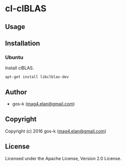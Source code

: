 # cl-clBLAS

## Usage

## Installation

### Ubuntu

Install clBLAS.

```
apt-get install libclblas-dev
```

## Author

* gos-k (mag4.elan@gmail.com)

## Copyright

Copyright (c) 2016 gos-k (mag4.elan@gmail.com)

## License

Licensed under the Apache License, Version 2.0 License.

